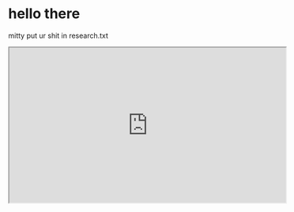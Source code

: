# hello there

mitty put ur shit in research.txt

<iframe alt="hello there" width="560" height="315" src="https://www.youtube.com/embed/pfPykj7978I?si=8H8N0UldMPZIgBqr"></iframe>